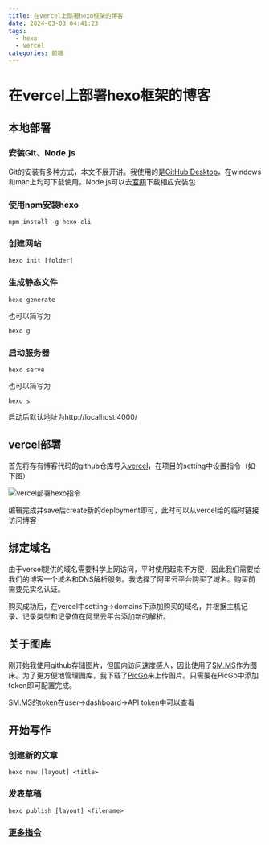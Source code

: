 ```yaml
---
title: 在vercel上部署hexo框架的博客
date: 2024-03-03 04:41:23
tags:
  - hexo
  - vercel
categories: 前端
---
```

# 在vercel上部署hexo框架的博客

## 本地部署

### 安装Git、Node.js

Git的安装有多种方式，本文不展开讲。我使用的是[GitHub Desktop](https://desktop.github.com/)，在windows和mac上均可下载使用。Node.js可以去[官网](https://nodejs.cn/download/)下载相应安装包

### 使用npm安装hexo

```
npm install -g hexo-cli
```

### 创建网站

```
hexo init [folder]
```

### 生成静态文件

```
hexo generate
```
也可以简写为
```
hexo g
```

### 启动服务器

```
hexo serve
```
也可以简写为
```
hexo s
```

启动后默认地址为http://localhost:4000/

## vercel部署

首先将存有博客代码的github仓库导入[vercel](https://vercel.com/)，在项目的setting中设置指令（如下图）

![vercel部署hexo指令](https://s2.loli.net/2024/03/03/yFnlUOHpDwQYWER.png)

编辑完成并save后create新的deployment即可，此时可以从vercel给的临时链接访问博客

## 绑定域名

由于vercel提供的域名需要科学上网访问，平时使用起来不方便，因此我们需要给我们的博客一个域名和DNS解析服务。我选择了阿里云平台购买了域名。购买前需要先实名认证。

购买成功后，在vercel中setting->domains下添加购买的域名，并根据主机记录、记录类型和记录值在阿里云平台添加新的解析。

## 关于图库

刚开始我使用github存储图片，但国内访问速度感人，因此使用了[SM.MS](https://sm.ms/)作为图床。为了更方便地管理图库，我下载了[PicGo](https://picgo.github.io/PicGo-Doc/zh/)来上传图片。只需要在PicGo中添加token即可配置完成。

SM.MS的token在user->dashboard->API token中可以查看

## 开始写作

### 创建新的文章

```
hexo new [layout] <title>
```

### 发表草稿

```
hexo publish [layout] <filename>
```

### [更多指令](https://hexo.io/zh-cn/docs/commands)